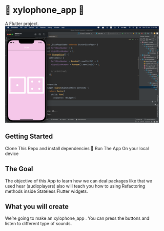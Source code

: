 # 🎹 xylophone_app 🎹
A  Flutter project.
![This is an image](https://github.com/HendMohammed90/Dicee-App/blob/master/images/Screen%20Shot%202022-06-12%20at%2012.34.02%20PM.png)

## Getting Started
 Clone This Repo and install dependencies :tada:
 Run The App On your local device 

## The Goal

The objective of this App to learn how we can deal packages like that we used hear (audioplayers) also will teach you how to using Refactoring methods inside Stateless Flutter widgets.


## What you will create

We’re going to make an xylophone_app . You can press  the buttons and listen to different type of sounds.

